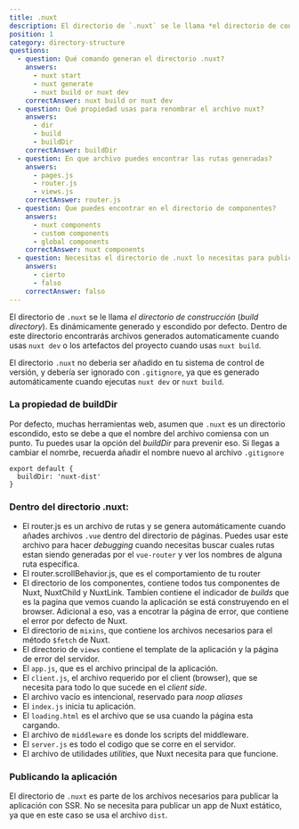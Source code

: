 ```yaml
---
title: .nuxt
description: El directorio de `.nuxt` se le llama *el directorio de construcción* (build directory). Es dinámicamente generado y escondido por defecto. Dentro de este directorio encontrarás archivos generados automaticamente cuando usas `nuxt dev` o los artefactos del proyecto cuando usas `nuxt build`.
position: 1
category: directory-structure
questions:
  - question: Qué comando generan el directorio .nuxt?
    answers:
      - nuxt start
      - nuxt generate
      - nuxt build or nuxt dev
    correctAnswer: nuxt build or nuxt dev
  - question: Qué propiedad usas para renombrar el archivo nuxt?
    answers:
      - dir
      - build
      - buildDir
    correctAnswer: buildDir
  - question: En que archivo puedes encontrar las rutas generadas?
    answers:
      - pages.js
      - router.js
      - views.js
    correctAnswer: router.js
  - question: Que puedes encontrar en el directorio de componentes?
    answers:
      - nuxt components
      - custom components
      - global components
    correctAnswer: nuxt components
  - question: Necesitas el directorio de .nuxt lo necesitas para publicar websites estáticos.
    answers:
      - cierto
      - falso
    correctAnswer: falso
---
```


El directorio de `.nuxt` se le llama _el directorio de construcción_ (_build directory_). Es dinámicamente generado y escondido por defecto. Dentro de este directorio encontrarás archivos generados automaticamente cuando usas `nuxt dev` o los artefactos del proyecto cuando usas `nuxt build`.

<base-alert>

El directorio `.nuxt` no deberia ser añadido en tu sistema de control de versión, y debería ser ignorado con `.gitignore`, ya que es generado automáticamente cuando ejecutas `nuxt dev` or `nuxt build`.

</base-alert>

### La propiedad de buildDir

Por defecto, muchas herramientas web, asumen que `.nuxt` es un directorio escondido, esto se debe a que el nombre del archivo comiensa con un punto. Tu puedes usar la opción del _buildDir_ para prevenir eso. Si llegas a cambiar el nomrbe, recuerda añadir el nombre nuevo al archivo `.gitignore`

```js{}[nuxt.config.js]
export default {
  buildDir: 'nuxt-dist'
}
```

### Dentro del directorio .nuxt:

- El router.js es un archivo de rutas y se genera automáticamente cuando añades archivos `.vue` dentro del directorio de páginas. Puedes usar este archivo para hacer _debugging_ cuando necesitas buscar cuales rutas estan siendo generadas por el `vue-router` y ver los nombres de alguna ruta específica.
- El router.scrollBehavior.js, que es el comportamiento de tu router
- El directorio de los componentes, contiene todos tus componentes de Nuxt, NuxtChild y NuxtLink. Tambíen contiene el indicador de _builds_ que es la pagina que vemos cuando la aplicación se está construyendo en el browser. Adicional a eso, vas a encotrar la página de error, que contiene el error por defecto de Nuxt.
- El directorio de `mixins`, que contiene los archivos necesarios para el método `$fetch` de Nuxt.
- El directorio de `views` contiene el template de la aplicación y la página de error del servidor.
- El `app.js`, que es el archivo principal de la aplicación.
- El `client.js`, el archivo requerido por el client (browser), que se necesita para todo lo que sucede en el _client side_.
- El archivo vacío es intencional, reservado para _noop aliases_
- El `index.js` inicia tu aplicación.
- El `loading.html` es el archivo que se usa cuando la página esta cargando.
- El archivo de `middleware` es donde los scripts del middleware.
- El `server.js` es todo el codigo que se corre en el servidor.
- El archivo de utilidades _utilities_, que Nuxt necesita para que funcione.

### Publicando la aplicación

El directorio de `.nuxt` es parte de los archivos necesarios para publicar la aplicación con SSR. No se necesita para publicar un app de Nuxt estático, ya que en este caso se usa el archivo `dist`.

<quiz :questions="questions"></quiz>
